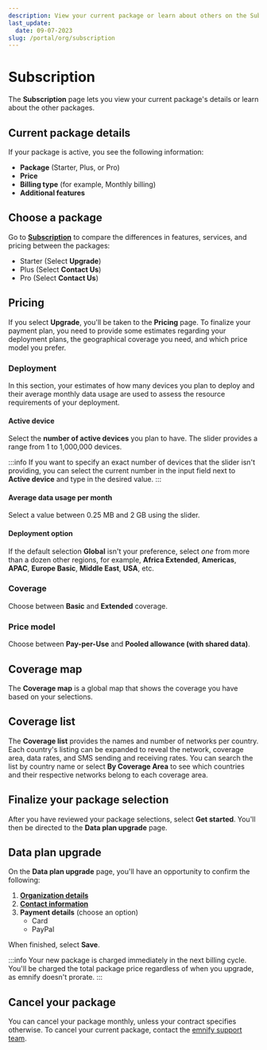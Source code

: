 ```yaml
---
description: View your current package or learn about others on the Subscription page in the emnify Portal
last_update: 
  date: 09-07-2023
slug: /portal/org/subscription
---
```


# Subscription

The **Subscription** page lets you view your current package's details or learn about the other packages.

## Current package details

If your package is active, you see the following information:

- **Package** (Starter, Plus, or Pro)
- **Price**
- **Billing type** (for example, Monthly billing)
- **Additional features**

## Choose a package

Go to [**Subscription**](https://portal.emnify.com/organisation-settings/subscription) to compare the differences in features, services, and pricing between the packages:

- Starter (Select **Upgrade**)
- Plus (Select **Contact Us**)
- Pro (Select **Contact Us**)

## Pricing

If you select **Upgrade**, you'll be taken to the **Pricing** page.
To finalize your payment plan, you need to provide some estimates regarding your deployment plans, the geographical coverage you need, and which price model you prefer.

### Deployment

In this section, your estimates of how many devices you plan to deploy and their average monthly data usage are used to assess the resource requirements of your deployment.

#### Active device

Select the **number of active devices** you plan to have.
The slider provides a range from 1 to 1,000,000 devices.

:::info
If you want to specify an exact number of devices that the slider isn't providing, you can select the current number in the input field next to **Active device** and type in the desired value.
:::

#### Average data usage per month

Select a value between 0.25 MB and 2 GB using the slider.

#### Deployment option

If the default selection **Global** isn't your preference, select _one_ from more than a dozen other regions, for example, **Africa Extended**, **Americas**, **APAC**, **Europe Basic**, **Middle East**, **USA**, etc.

### Coverage

Choose between **Basic** and **Extended** coverage.

### Price model

Choose between **Pay-per-Use** and **Pooled allowance (with shared data)**.

## Coverage map

The **Coverage map** is a global map that shows the coverage you have based on your selections.

## Coverage list

The **Coverage list** provides the names and number of networks per country.
Each country's listing can be expanded to reveal the network, coverage area, data rates, and SMS sending and receiving rates.
You can search the list by country name or select **By Coverage Area** to see which countries and their respective networks belong to each coverage area.

## Finalize your package selection

After you have reviewed your package selections, select **Get started**.
You'll then be directed to the **Data plan upgrade** page.

## Data plan upgrade

On the **Data plan upgrade** page, you'll have an opportunity to confirm the following:

1. [**Organization details**](https://portal.emnify.com/organisation-settings/details)
1. [**Contact information**](/portal/org/data#contact-information)
1. **Payment details** (choose an option)
    - Card
    - PayPal

When finished, select **Save**.

:::info
Your new package is charged immediately in the next billing cycle.
You'll be charged the total package price regardless of when you upgrade, as emnify doesn't prorate.
:::

## Cancel your package

You can cancel your package monthly, unless your contract specifies otherwise.
To cancel your current package, contact the [emnify support team](/support).
